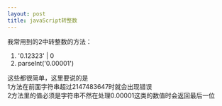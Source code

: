 ```yaml
---
layout: post
title: javaScript转整数
---
```


我常用到的2中转整数的方法：

1.  '0.12323' | 0
2.  parseInt('0.00001')

这些都很简单，这里要说的是  
1方法在前面字符串超过2147483647时就会出现错误  
2方法里的值必须是字符串不然在处理0.00001这类的数值时会返回最后一位
